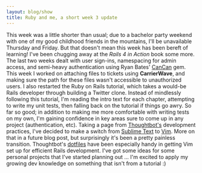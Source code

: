 ```yaml
---
layout: blog/show
title: Ruby and me, a short week 3 update
---
```


This week was a little shorter than usual; due to a bachelor party weekend with one of my good childhood friends in the mountains, I'll be unavailable Thursday and Friday. But that doesn't mean this week has been bereft of learning! I've been chugging away at the *Rails 4 in Action* book some more. The last two weeks dealt with user sign-ins, namespacing for admin access, and semi-heavy authentication using Ryan Bates' [CanCan](https://github.com/ryanb/cancan) gem. This week I worked on attaching files to tickets using **CarrierWave**, and making sure the path for these files wasn't accessible to unauthorized users.  I also restarted the Ruby on Rails tutorial, which takes a would-be Rails developer through building a Twitter clone. Instead of mindlessly following this tutorial, I'm reading the intro text for each chapter, attempting to write my unit tests, then falling back on the tutorial if things go awry. So far so good; in addition to making me more comfortable with writing tests on my own, I'm gaining confidence in key areas sure to come up in any project (authentication, etc). Taking a page from [Thoughtbot's](http://thoughtbot.com) development practices, I've decided to make a switch from [Sublime Text](http://www.sublimetext.com/) to [Vim](http://www.vim.org/). More on that in a future blog post, but surprisingly it's been a pretty painless transition. Thoughtbot's [dotfiles](https://github.com/thoughtbot/dotfiles) have been especially handy in getting Vim set up for efficient Rails development. I've got some ideas for some personal projects that I've started planning out ... I'm excited to apply my growing dev knowledge on something that isn't from a tutorial :)
